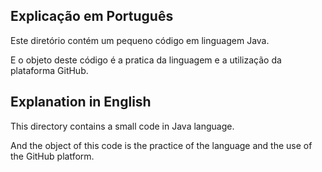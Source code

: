 ## Explicação em Português

Este diretório contém um pequeno código em linguagem Java.

E o objeto deste código é a pratica da linguagem e a utilização da plataforma GitHub.



## Explanation in English

This directory contains a small code in Java language.

And the object of this code is the practice of the language and the use of the GitHub platform.
